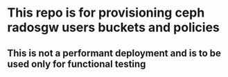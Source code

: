 # This repo is for provisioning ceph radosgw users buckets and policies
## This is not a performant deployment and is to be used only for functional testing

